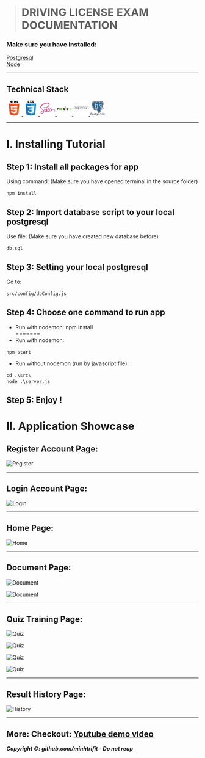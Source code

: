 > # DRIVING LICENSE EXAM DOCUMENTATION

### Make sure you have installed:
[Postgresql](https://www.postgresql.org)<br>
[Node](https://nodejs.org/en/)

***

## Technical Stack

<p align="left"> <a href="https://www.w3.org/html/" target="_blank" rel="noreferrer"> <img src="https://raw.githubusercontent.com/devicons/devicon/master/icons/html5/html5-original-wordmark.svg" alt="html5" width="40" height="40"/> </a> <a href="https://www.w3schools.com/css/" target="_blank" rel="noreferrer"> <img src="https://raw.githubusercontent.com/devicons/devicon/master/icons/css3/css3-original-wordmark.svg" alt="css3" width="40" height="40"/> </a> <a href="https://sass-lang.com" target="_blank" rel="noreferrer"> <img src="https://raw.githubusercontent.com/devicons/devicon/master/icons/sass/sass-original.svg" alt="sass" width="40" height="40"/> </a> <a href="https://nodejs.org" target="_blank" rel="noreferrer"> <img src="https://raw.githubusercontent.com/devicons/devicon/master/icons/nodejs/nodejs-original-wordmark.svg" alt="nodejs" width="40" height="40"/> </a> <a href="https://expressjs.com" target="_blank" rel="noreferrer"> <img src="https://raw.githubusercontent.com/devicons/devicon/master/icons/express/express-original-wordmark.svg" alt="express" width="40" height="40"/> </a> <a href="https://www.postgresql.org" target="_blank" rel="noreferrer"> <img src="https://raw.githubusercontent.com/devicons/devicon/master/icons/postgresql/postgresql-original-wordmark.svg" alt="postgresql" width="40" height="40"/> </a> </p>

***

# I. Installing Tutorial

## Step 1: Install all packages for app
Using command: (Make sure you have opened terminal in the source folder)
~~~
npm install
~~~

## Step 2: Import database script to your local postgresql
Use file: (Make sure you have created new database before)
~~~
db.sql
~~~

## Step 3: Setting your local postgresql
Go to: 
~~~
src/config/dbConfig.js
~~~

## Step 4: Choose one command to run app

+ Run with nodemon: npm install<br>
=======
+ Run with nodemon:
~~~
npm start
~~~
+ Run without nodemon (run by javascript file):
~~~
cd .\src\
node .\server.js
~~~

## Step 5: Enjoy !

# II. Application Showcase

## Register Account Page:

![Register](https://res.cloudinary.com/dn2h31tcb/image/upload/v1696661133/driving%20license/register_jdc2ht.png)

***

## Login Account Page:

![Login](https://res.cloudinary.com/dn2h31tcb/image/upload/v1696661134/driving%20license/login_kwbfs1.png)

***

## Home Page:

![Home](https://res.cloudinary.com/dn2h31tcb/image/upload/v1696661135/driving%20license/home_uw30kk.png)

***

## Document Page:

![Document](https://res.cloudinary.com/dn2h31tcb/image/upload/v1696661137/driving%20license/document2_u7yyxl.png)

![Document](https://res.cloudinary.com/dn2h31tcb/image/upload/v1696661131/driving%20license/document3_csdapt.png)

***

## Quiz Training Page:

![Quiz](https://res.cloudinary.com/dn2h31tcb/image/upload/v1696661131/driving%20license/quiz_i1p6lh.png)

![Quiz](https://res.cloudinary.com/dn2h31tcb/image/upload/v1696661132/driving%20license/quiz2_nozskr.png)

![Quiz](https://res.cloudinary.com/dn2h31tcb/image/upload/v1696661133/driving%20license/quiz3_fwdwyn.png)

![Quiz](https://res.cloudinary.com/dn2h31tcb/image/upload/v1696661132/driving%20license/quiz4_scmrti.png)

***

## Result History Page:

![History](https://res.cloudinary.com/dn2h31tcb/image/upload/v1696661134/driving%20license/history_gwhvfe.png)

***

## More: Checkout: [Youtube demo video](https://youtu.be/VMGRnCaCUBE)<br>

***Copyright ©: github.com/minhtrifit - Do not reup***
